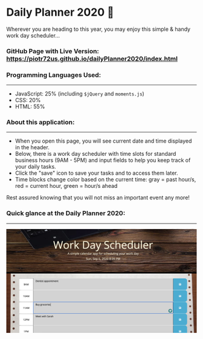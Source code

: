 # Daily Planner 2020 :calendar:

Wherever you are heading to this year, you may enjoy this simple & handy work day scheduler...

### GitHub Page with Live Version: https://piotr72us.github.io/dailyPlanner2020/index.html

### Programming Languages Used:
---
+ JavaScript: 25% (including `$jQuery` and `moments.js`)
+ CSS: 20%
+ HTML: 55%

### About this application:
---
+ When you open this page, you will see current date and time displayed in the header.
+ Below, there is a work day scheduler with time slots for standard business hours (9AM - 5PM) and input fields to help you keep track of your daily tasks.
+ Click the "save" icon to save your tasks and to access them later.
+ Time blocks change color based on the current time: gray = past hour/s, red = current hour, green = hour/s ahead


Rest assured knowing that you will not miss an important event any more!

### Quick glance at the Daily Planner 2020:
---

![screenshot](./img/screen.png)